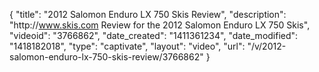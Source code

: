{
    "title": "2012 Salomon Enduro LX 750 Skis Review",
    "description": "http:\/\/www.skis.com Review for the 2012 Salomon Enduro LX 750 Skis",
    "videoid": "3766862",
    "date_created": "1411361234",
    "date_modified": "1418182018",
    "type": "captivate",
    "layout": "video",
    "url": "\/v\/2012-salomon-enduro-lx-750-skis-review\/3766862"
}